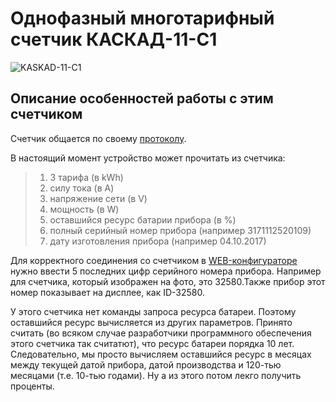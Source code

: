 # Однофазный многотарифный счетчик КАСКАД-11-C1

<img src="https://raw.githubusercontent.com/slacky1965/electricity_meter_ble/main/doc/electricity_meters/kaskad_11_c1/kaskad_11_c1.jpg" alt="KASKAD-11-C1">

## Описание особенностей работы с этим счетчиком

Счетчик общается по своему [протоколу](https://github.com/slacky1965/electricity_meter_ble/blob/main/doc/electricity_meters/kaskad_11_c1/2023.01.12-KASKAD_11.doc?raw=true).

В настоящий момент устройство может прочитать из счетчика:

> 1. 3 тарифа (в kWh)
> 2. силу тока (в A)
> 3. напряжение сети (в V)
> 4. мощность (в W)
> 5. оставшийся ресурс батарии прибора (в %)
> 6. полный серийный номер прибора (например 3171112520109)
> 7. дату изготовления прибора (например 04.10.2017)

Для корректного соединения со счетчиком в [WEB-конфигураторе](https://slacky1965.github.io/ble_utils/ElectricityMeterConfig.html) нужно ввести 5 последних цифр серийного номера прибора. Например для счетчика, который изображен на фото, это 32580.Также прибор этот номер показывает на дисплее, как ID-32580.

У этого счетчика нет команды запроса ресурса батареи. Поэтому оставшийся ресурс вычисляется из других параметров. Принято считать (во всяком случае разработчики программного обеспечения этого счетчика так считатют), что ресурс батареи порядка 10 лет. Следовательно, мы просто вычисляем оставшийся ресурс в месяцах между текущей датой прибора, датой производства и 120-тью месяцами (т.е. 10-тью годами). Ну а из этого потом лекго получить проценты.

